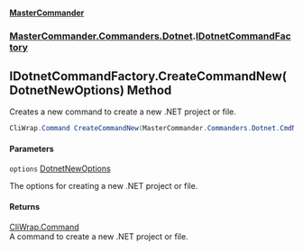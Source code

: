 #### [MasterCommander](MasterCommander.md 'MasterCommander')
### [MasterCommander.Commanders.Dotnet](MasterCommander.md#MasterCommander.Commanders.Dotnet 'MasterCommander.Commanders.Dotnet').[IDotnetCommandFactory](IDotnetCommandFactory.md 'MasterCommander.Commanders.Dotnet.IDotnetCommandFactory')

## IDotnetCommandFactory.CreateCommandNew(DotnetNewOptions) Method

Creates a new command to create a new .NET project or file.

```csharp
CliWrap.Command CreateCommandNew(MasterCommander.Commanders.Dotnet.CmdNew.Options.DotnetNewOptions options);
```
#### Parameters

<a name='MasterCommander.Commanders.Dotnet.IDotnetCommandFactory.CreateCommandNew(MasterCommander.Commanders.Dotnet.CmdNew.Options.DotnetNewOptions).options'></a>

`options` [DotnetNewOptions](DotnetNewOptions.md 'MasterCommander.Commanders.Dotnet.CmdNew.Options.DotnetNewOptions')

The options for creating a new .NET project or file.

#### Returns
[CliWrap.Command](https://docs.microsoft.com/en-us/dotnet/api/CliWrap.Command 'CliWrap.Command')  
A command to create a new .NET project or file.